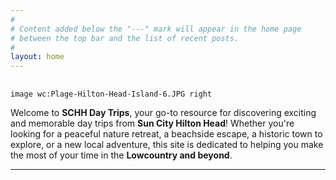 ```yaml
---
#
# Content added below the "---" mark will appear in the home page
# between the top bar and the list of recent posts.
#
layout: home
---
```


##

`image wc:Plage-Hilton-Head-Island-6.JPG right`

Welcome to **SCHH Day Trips**, your go-to resource for discovering exciting and memorable day trips from **Sun City Hilton Head**! Whether you're looking for a peaceful nature retreat, a beachside escape, a historic town to explore, or a new local adventure, this site is dedicated to helping you make the most of your time in the **Lowcountry and beyond**.

----

##
